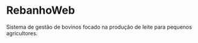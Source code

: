 # RebanhoWeb
  Sistema de gestão de bovinos focado na produção de leite para pequenos agricultores.
